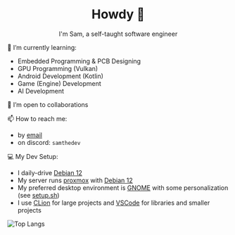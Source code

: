 <h1 align="center">Howdy 👋</h1>
<p align="center">I'm Sam, a self-taught software engineer</p>

<!--
📝 Planned Projects:

🔭 Ongoing Projects
- [Artifex](https://github.com/samthedev32/Artifex) (2D Game Engine)
- [Rooms](https://github.com/samthedev32/Rooms) (Chat App)
- [RoboCup Junior 2024](https://github.com/hu-more-bot/RCJ2024) (attending yearly)
- and a lot more...

🏁 Finished Projects:
> TODO
-->

🌱 I’m currently learning:
- Embedded Programming & PCB Designing
- GPU Programming (Vulkan)
- Android Development (Kotlin)
- Game (Engine) Development
- AI Development

👯 I’m open to collaborations

📫 How to reach me:
- by [email](mailto:samthedev@toaster.hu)
- on discord: `samthedev`

💻 My Dev Setup:
- I daily-drive [Debian 12](https://www.debian.org)
- My server runs [proxmox](https://proxmox.com/en/) with [Debian 12](https://www.debian.org)
- My preferred desktop environment is [GNOME](https://www.gnome.org/) with some personalization (see [setup.sh](../setup.sh))
- I use [CLion](https://www.jetbrains.com/clion/) for large projects and [VSCode]([https://code.visualstudio.com/]) for libraries and smaller projects

![Top Langs](https://github-readme-stats.vercel.app/api/top-langs/?username=samthedev32&layout=compact)
